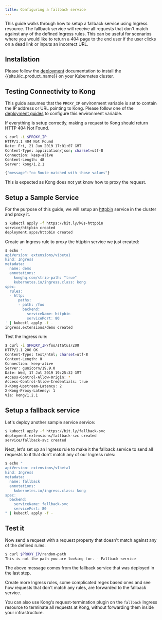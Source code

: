 ```yaml
---
title: Configuring a fallback service
---
```


This guide walks through how to setup a fallback service using Ingress
resource. The fallback service will receive all requests that don't
match against any of the defined Ingress rules.
This can be useful for scenarios where you would like to return a 404 page
to the end user if the user clicks on a dead link or inputs an incorrect URL.

## Installation

Please follow the [deployment](/kubernetes-ingress-controller/{{page.kong_version}}/deployment/overview) documentation to install
the {{site.kic_product_name}} on your Kubernetes cluster.

## Testing Connectivity to Kong

This guide assumes that the `PROXY_IP` environment variable is
set to contain the IP address or URL pointing to Kong.
Please follow one of the
[deployment guides](/kubernetes-ingress-controller/{{page.kong_version}}/deployment/overview) to configure this environment variable.

If everything is setup correctly, making a request to Kong should return
HTTP 404 Not Found.

```bash
$ curl -i $PROXY_IP
HTTP/1.1 404 Not Found
Date: Fri, 21 Jun 2019 17:01:07 GMT
Content-Type: application/json; charset=utf-8
Connection: keep-alive
Content-Length: 48
Server: kong/1.2.1

{"message":"no Route matched with those values"}
```

This is expected as Kong does not yet know how to proxy the request.

## Setup a Sample Service

For the purpose of this guide, we will setup an [httpbin](https://httpbin.org)
service in the cluster and proxy it.

```bash
$ kubectl apply -f https://bit.ly/k8s-httpbin
service/httpbin created
deployment.apps/httpbin created
```

Create an Ingress rule to proxy the httpbin service we just created:

```bash
$ echo '
apiVersion: extensions/v1beta1
kind: Ingress
metadata:
  name: demo
  annotations:
    konghq.com/strip-path: "true"
    kubernetes.io/ingress.class: kong
spec:
  rules:
  - http:
      paths:
      - path: /foo
        backend:
          serviceName: httpbin
          servicePort: 80
' | kubectl apply -f -
ingress.extensions/demo created
```

Test the Ingress rule:

```bash
$ curl -i $PROXY_IP/foo/status/200
HTTP/1.1 200 OK
Content-Type: text/html; charset=utf-8
Content-Length: 0
Connection: keep-alive
Server: gunicorn/19.9.0
Date: Wed, 17 Jul 2019 19:25:32 GMT
Access-Control-Allow-Origin: *
Access-Control-Allow-Credentials: true
X-Kong-Upstream-Latency: 2
X-Kong-Proxy-Latency: 1
Via: kong/1.2.1
```

## Setup a fallback service

Let's deploy another sample service service:

```bash
$ kubectl apply -f https://bit.ly/fallback-svc
deployment.extensions/fallback-svc created
service/fallback-svc created
```

Next, let's set up an Ingress rule to make it the fallback service
to send all requests to it that don't match any of our Ingress rules:

```bash
$ echo "
apiVersion: extensions/v1beta1
kind: Ingress
metadata:
  name: fallback
  annotations:
    kubernetes.io/ingress.class: kong
spec:
  backend:
    serviceName: fallback-svc
    servicePort: 80
" | kubectl apply -f -
```

## Test it

Now send a request with a request property that doesn't match against
any of the defined rules:

```bash
$ curl $PROXY_IP/random-path
This is not the path you are looking for. - Fallback service
```

The above message comes from the fallback service that was deployed in the
last step.

Create more Ingress rules, some complicated regex based ones and
see how requests that don't match any rules, are forwarded to the
fallback service.

You can also use Kong's request-termination plugin on the `fallback`
Ingress resource to terminate all requests at Kong, without
forwarding them inside your infrastructure.
